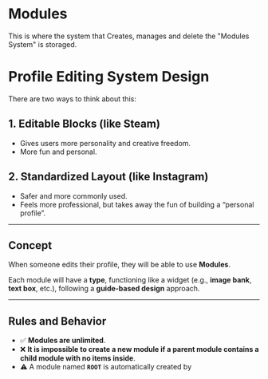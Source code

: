 # Modules

This is where the system that Creates, manages and delete the "Modules System" is storaged.

# Profile Editing System Design

There are two ways to think about this:

## 1. Editable Blocks (like Steam)
- Gives users more personality and creative freedom.
- More fun and personal.

## 2. Standardized Layout (like Instagram)
- Safer and more commonly used.
- Feels more professional, but takes away the fun of building a “personal profile”.

---

## Concept

When someone edits their profile, they will be able to use **Modules**.

Each module will have a **type**, functioning like a widget (e.g., **image bank**, **text box**, etc.), following a **guide-based design** approach.

---

## Rules and Behavior

- ✅ **Modules are unlimited**.
- ❌ **It is impossible to create a new module if a parent module contains a child module with no items inside**.
- ⚠️ A module named **`ROOT`** is automatically created by
